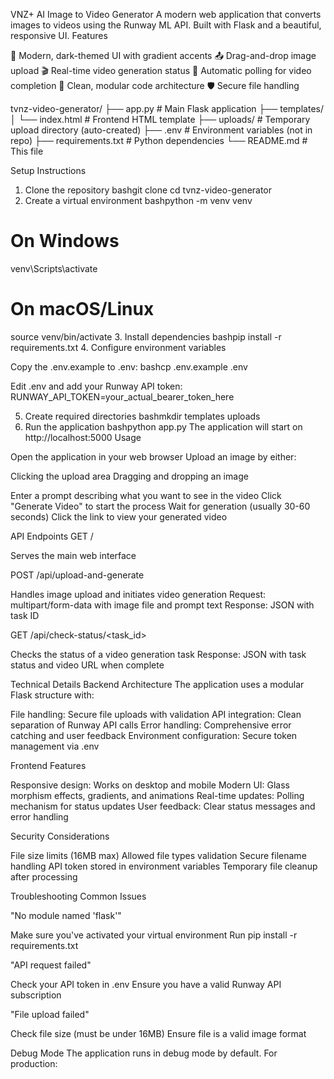 VNZ+ AI Image to Video Generator
A modern web application that converts images to videos using the Runway ML API. Built with Flask and a beautiful, responsive UI.
Features

🎨 Modern, dark-themed UI with gradient accents
📤 Drag-and-drop image upload
🎬 Real-time video generation status
🔄 Automatic polling for video completion
🎯 Clean, modular code architecture
🛡️ Secure file handling

tvnz-video-generator/
├── app.py                 # Main Flask application
├── templates/
│   └── index.html        # Frontend HTML template
├── uploads/              # Temporary upload directory (auto-created)
├── .env                  # Environment variables (not in repo)
├── requirements.txt      # Python dependencies
└── README.md            # This file

Setup Instructions
1. Clone the repository
bashgit clone <your-repo-url>
cd tvnz-video-generator
2. Create a virtual environment
bashpython -m venv venv

# On Windows
venv\Scripts\activate

# On macOS/Linux
source venv/bin/activate
3. Install dependencies
bashpip install -r requirements.txt
4. Configure environment variables

Copy the .env.example to .env:
bashcp .env.example .env

Edit .env and add your Runway API token:
RUNWAY_API_TOKEN=your_actual_bearer_token_here


5. Create required directories
bashmkdir templates uploads
6. Run the application
bashpython app.py
The application will start on http://localhost:5000
Usage

Open the application in your web browser
Upload an image by either:

Clicking the upload area
Dragging and dropping an image


Enter a prompt describing what you want to see in the video
Click "Generate Video" to start the process
Wait for generation (usually 30-60 seconds)
Click the link to view your generated video

API Endpoints
GET /

Serves the main web interface

POST /api/upload-and-generate

Handles image upload and initiates video generation
Request: multipart/form-data with image file and prompt text
Response: JSON with task ID

GET /api/check-status/<task_id>

Checks the status of a video generation task
Response: JSON with task status and video URL when complete

Technical Details
Backend Architecture
The application uses a modular Flask structure with:

File handling: Secure file uploads with validation
API integration: Clean separation of Runway API calls
Error handling: Comprehensive error catching and user feedback
Environment configuration: Secure token management via .env

Frontend Features

Responsive design: Works on desktop and mobile
Modern UI: Glass morphism effects, gradients, and animations
Real-time updates: Polling mechanism for status updates
User feedback: Clear status messages and error handling

Security Considerations

File size limits (16MB max)
Allowed file types validation
Secure filename handling
API token stored in environment variables
Temporary file cleanup after processing

Troubleshooting
Common Issues

"No module named 'flask'"

Make sure you've activated your virtual environment
Run pip install -r requirements.txt


"API request failed"

Check your API token in .env
Ensure you have a valid Runway API subscription


"File upload failed"

Check file size (must be under 16MB)
Ensure file is a valid image format



Debug Mode
The application runs in debug mode by default. For production: